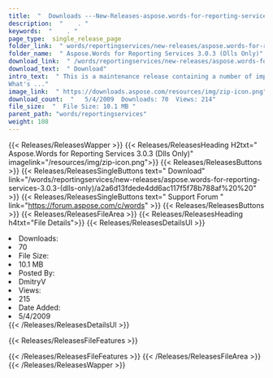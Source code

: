```yaml
---
title:  "  Downloads ---New-Releases-aspose.words-for-reporting-services-3.0.3-(dlls-only) . " 
description:  "    . " 
keywords:  "    . " 
page_type:  single_release_page
folder_link:  " words/reportingservices/new-releases/aspose.words-for-reporting-services-3.0.3-(dlls-only)/"
folder_name:  " Aspose.Words for Reporting Services 3.0.3 (Dlls Only)"
download_link:  " /words/reportingservices/new-releases/aspose.words-for-reporting-services-3.0.3-(dlls-only)/a2a6d13fdede4dd6ac117f5f78b788af"
download_text:  " Download"
intro_text:  " This is a maintenance release containing a number of important updates.
What's ..."
image_link:  " https://downloads.aspose.com/resources/img/zip-icon.png"
download_count:  "   5/4/2009  Downloads: 70  Views: 214"
file_size:  "  File Size: 10.1 MB "
parent_path: "words/reportingservices"
weight: 108 
---
```


{{< Releases/ReleasesWapper >}}
  {{< Releases/ReleasesHeading H2txt=" Aspose.Words for Reporting Services 3.0.3 (Dlls Only)" imagelink="/resources/img/zip-icon.png">}}
  {{< Releases/ReleasesButtons >}}
    {{< Releases/ReleasesSingleButtons text=" Download" link="/words/reportingservices/new-releases/aspose.words-for-reporting-services-3.0.3-(dlls-only)/a2a6d13fdede4dd6ac117f5f78b788af%20%20" >}}
    {{< Releases/ReleasesSingleButtons text=" Support Forum " link="https://forum.aspose.com/c/words" >}}
  {{< Releases/ReleasesButtons >}}
  {{< Releases/ReleasesFileArea >}}
    {{< Releases/ReleasesHeading h4txt="File Details">}}
    {{< Releases/ReleasesDetailsUl >}}
             <li>Downloads:</li><li>70</li><li>File Size:</li><li>10.1 MB</li><li>Posted By:</li><li>DmitryV</li><li>Views:</li><li>215</li><li>Date Added:</li><li>5/4/2009</li>
    {{< /Releases/ReleasesDetailsUl >}}

  {{< Releases/ReleasesFileFeatures >}}
      
  {{< /Releases/ReleasesFileFeatures >}}
 {{< /Releases/ReleasesFileArea >}}
{{< /Releases/ReleasesWapper >}}


